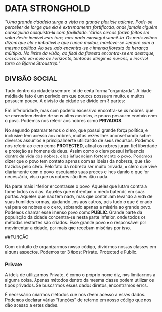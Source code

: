 # DATA STRONGHOLD

*"Uma grande cidadela surge a vista na grande planície adiante. Pode-se perceber de longe que ela é extremamente fortificada,
onde jamais alguém conseguiria conquista-la com facilidade. Vários cercos foram feitos em volta desta incrível estrutura, 
mas nada consegui vencê-la. Os mais velhos dizem que ela é imbatível e que nunca mudou, manteve-se sempre com a mesma política.
Ao seu lado encontra-se a imensa floresta da herança múltipla. No limite da visão, ao final da floresta encontra-se em destaque,
crescendo em meio ao horizonte, tentando atingir as nuvens, a incrível torre de Bjarne Stroustrup."*

## DIVISÃO SOCIAL

Tudo dentro da cidadela sempre foi de certa forma “organizada”. A idade média de fato é um período em que poucos possuem muito, 
e muitos possuem pouco. A divisão da cidade se divide em 3 partes: 

Em inferioridade, mas com poderio excessivo encontra-se os nobres, que se escondem dentro de seus altos castelos, 
e pouco possuem contato com o povo. Podemos nos referir aos nobres como **PRIVADOS**.

No segundo patamar temos o clero, que possui grande força política, e inclusive tem acesso aos nobres, muitas vezes lhes 
aconselhando sobre diversos assuntos e principalmente utilizando de seus recursos. Podemos nos referir ao clero como **PROTECTED**,
afinal os nobres juram fiel liberdade e proteção as homens de deus. Assim como o clero possui influencia dentro da vida dos nobres,
eles influenciam fortemente o povo. Podemos dizer que o povo tem contato apenas com as ideias da nobreza, que são trazidas pelo clero.
Pelo fato da nobreza ser muito privada, o clero que vive diariamente com o povo, escutando suas preces e lhes dando o que for 
necessário, visto que os nobres não lhes dão nada.

Na parte mais inferior encontrasse o povo. Aqueles que lutam contra a fome todos os dias. Aqueles que enfrentam o medo batendo em 
suas portas. Aqueles que não tem nada, mas que continuam levando a vida de suas humildes formas, ajudando uns aos outros, pois tudo
o que é criado vai para os nobres e o clero, sobrando apenas a miséria ao grande povo. Podemos chamar esse imenso povo como **PUBLIC**. 
Grande parte da população da cidade concentra-se nesta parte inferior, onde todos os métodos restantes são criados. 
Esse grande povo é o responsável por movimentar a cidade, por mais que recebam misérias por isso.

##FUNÇÃO

Com o intuito de organizarmos nosso código, dividimos nossas classes em alguns aspectos. Podemos ter 3 tipos: Private, Protected e Public.

### Private

A ideia de utilizarmos Private, é como o próprio nome diz, nos limitarmos a alguma coisa. 
Apenas métodos dentro da mesma classe podem utilizar os tipos privados. Se buscarmos esses dados diretos, encontramos erros. 

É necessário criarmos métodos que nos deem acesso a esses dados. Podemos declarar várias “funções” de retorno em nosso código que nos
dão acesso a estes dados.
